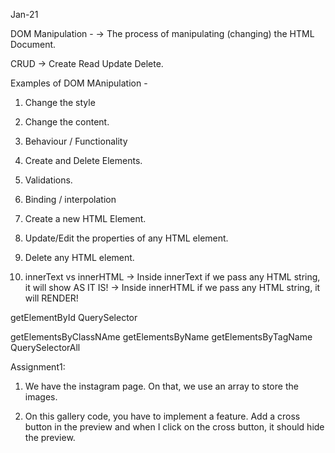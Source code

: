 Jan-21

DOM Manipulation - 
-> The process of manipulating (changing) the HTML Document.

CRUD -> Create Read Update Delete.

Examples of DOM MAnipulation - 
1. Change the style
2. Change the content.
3. Behaviour / Functionality
4. Create and Delete Elements.
5. Validations.
6. Binding / interpolation


1. Create a new HTML Element.
2. Update/Edit the properties of any HTML element.
3. Delete any HTML element.

1. innerText vs innerHTML -> Inside innerText if we pass any HTML string, it will show AS IT IS!
-> Inside innerHTML if we pass any HTML string, it will RENDER!

getElementById
QuerySelector

getElementsByClassNAme
getElementsByName
getElementsByTagName
QuerySelectorAll


Assignment1:
1. We have the instagram page. On that, we use an array to store the images.

2. On this gallery code, you have to implement a feature. 
Add a cross button in the preview and when I click on the cross button, it should hide the preview.